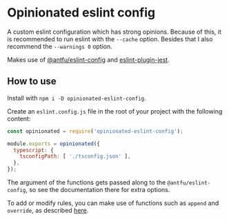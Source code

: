 # Opinionated eslint config

A custom eslint configuration which has strong opinions.
Because of this, it is recommended to run eslint with the `--cache` option.
Besides that I also recommend the `--warnings 0` option.

Makes use of [@antfu/eslint-config](https://github.com/antfu/eslint-config)
and [eslint-plugin-jest](https://github.com/jest-community/eslint-plugin-jest).


## How to use

Install with `npm i -D opinionated-eslint-config`.

Create an `eslint.config.js` file in the root of your project with the following content:

```js
const opinionated = require('opinionated-eslint-config');

module.exports = opinionated({
  typescript: {
    tsconfigPath: [ './tsconfig.json' ],
  },
});
```

The argument of the functions gets passed along to the `@antfu/eslint-config`,
so see the documentation there for extra options.

To add or modify rules, you can make use of functions such as `append` and `override`,
as described [here](https://jsr.io/@antfu/eslint-flat-config-utils/doc/~/composer).
